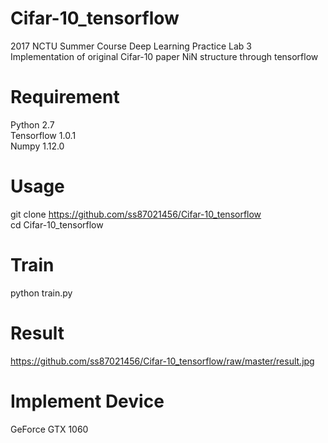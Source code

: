 # Cifar-10_tensorflow
2017 NCTU Summer Course Deep Learning Practice Lab 3  
Implementation of original Cifar-10 paper NiN structure through tensorflow

# Requirement
Python	2.7  
Tensorflow	1.0.1  
Numpy	1.12.0

# Usage
git clone https://github.com/ss87021456/Cifar-10_tensorflow  
cd Cifar-10_tensorflow

# Train
python train.py

# Result
https://github.com/ss87021456/Cifar-10_tensorflow/raw/master/result.jpg

# Implement Device 
GeForce GTX 1060
